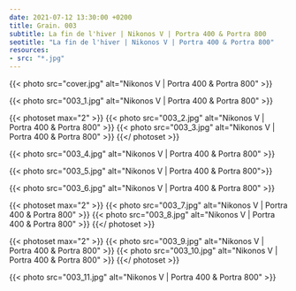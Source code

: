 ```yaml
---
date: 2021-07-12 13:30:00 +0200
title: Grain. 003
subtitle: La fin de l'hiver | Nikonos V | Portra 400 & Portra 800
seotitle: "La fin de l'hiver | Nikonos V | Portra 400 & Portra 800"
resources:
- src: "*.jpg"
---
```


{{< photo src="cover.jpg" alt="Nikonos V | Portra 400 & Portra 800" >}}

{{< photo src="003_1.jpg" alt="Nikonos V | Portra 400 & Portra 800" >}}

{{< photoset max="2" >}}
  {{< photo src="003_2.jpg" alt="Nikonos V | Portra 400 & Portra 800" >}}
  {{< photo src="003_3.jpg" alt="Nikonos V | Portra 400 & Portra 800" >}}
{{</ photoset >}}

{{< photo src="003_4.jpg" alt="Nikonos V | Portra 400 & Portra 800" >}}

{{< photo src="003_5.jpg" alt="Nikonos V | Portra 400 & Portra 800">}}

{{< photo src="003_6.jpg" alt="Nikonos V | Portra 400 & Portra 800" >}}

{{< photoset max="2" >}}
  {{< photo src="003_7.jpg" alt="Nikonos V | Portra 400 & Portra 800" >}}
  {{< photo src="003_8.jpg" alt="Nikonos V | Portra 400 & Portra 800" >}}
{{</ photoset >}}

{{< photoset max="2" >}}
  {{< photo src="003_9.jpg" alt="Nikonos V | Portra 400 & Portra 800" >}}
  {{< photo src="003_10.jpg" alt="Nikonos V | Portra 400 & Portra 800" >}}
{{</ photoset >}}

{{< photo src="003_11.jpg" alt="Nikonos V | Portra 400 & Portra 800" >}}
